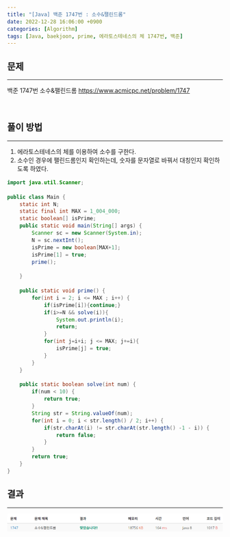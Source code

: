 ```yaml
---
title: "[Java] 백준 1747번 : 소수&팰린드롬"
date: 2022-12-28 16:06:00 +0900
categories: [Algorithm]
tags: [Java, baekjoon, prime, 에라토스테네스의 체 1747번, 백준]
---
```


## 문제

---

백준 1747번 소수&팰린드롬
<https://www.acmicpc.net/problem/1747>

<br>

## 풀이 방법

---

1. 에라토스테네스의 체를 이용하여 소수를 구한다.
2. 소수인 경우에 팰린드롬인지 확인하는데, 숫자를 문자열로 바꿔서 대칭인지 확인하도록 하였다.

```java
import java.util.Scanner;

public class Main {
    static int N;
    static final int MAX = 1_004_000;
    static boolean[] isPrime;
    public static void main(String[] args) {
        Scanner sc = new Scanner(System.in);
        N = sc.nextInt();
        isPrime = new boolean[MAX+1];
        isPrime[1] = true;
        prime();

    }

    public static void prime() {
        for(int i = 2; i <= MAX ; i++) {
            if(isPrime[i]){continue;}
            if(i>=N && solve(i)){
                System.out.println(i);
                return;
            }
            for(int j=i+i; j <= MAX; j+=i){
                isPrime[j] = true;
            }
        }
    }

    public static boolean solve(int num) {
        if(num < 10) {
            return true;
        }
        String str = String.valueOf(num);
        for(int i = 0; i < str.length() / 2; i++) {
            if(str.charAt(i) != str.charAt(str.length() -1 - i)) {
                return false;
            }
        }
        return true;
    }
}

```

## 결과

---

<img src="/assets/img/post/boj1747_result.png"/>
